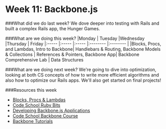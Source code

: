 # Week 11: Backbone.js

###What did we do last week?
We dove deeper into testing with Rails and built a complex Rails app, the Hunger Games.

###What are we doing this week?
|Monday         | Tuesday         |Wednesday        |Thursday         |  Friday
|:-----           |:-----           |:-----           |:-------- |:-------- |
|Blocks, Procs, and Lambdas, Intro to Backbone| Handlebars & Routing, Backbone Models & Collections | References & Pointers, Backbone App| Backbone Comprehensive Lab | Data Structures

###What are we doing next week?
We're going to dive into optimization, looking at both CS concepts of how to write more efficient algorithms and also how to optimize our Rails apps. We'll also get started on final projects!

###Resources this week
* [Blocks, Procs & Lambdas](http://awaxman11.github.io/blog/2013/08/05/what-is-the-difference-between-a-block/)
* [Code School Ruby Bits](https://www.codeschool.com/courses/ruby-bits)
* [Developing Backbone.js Applications](http://addyosmani.github.io/backbone-fundamentals/)
* [Code School Backbone Course](https://www.codeschool.com/courses/anatomy-of-backbonejs)
* [Backbone Tutorials](http://backbonetutorials.com/)